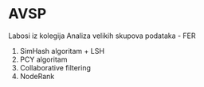 # AVSP
Labosi iz kolegija Analiza velikih skupova podataka - FER

1. SimHash algoritam + LSH
2. PCY algoritam
3. Collaborative filtering
4. NodeRank
